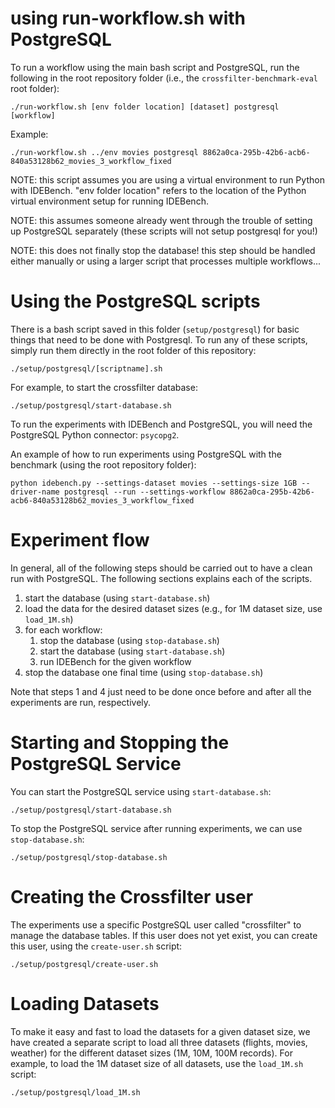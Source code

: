 # using run-workflow.sh with PostgreSQL
To run a workflow using the main bash script and PostgreSQL, run the following in the root repository folder (i.e., the `crossfilter-benchmark-eval` root folder):
```
./run-workflow.sh [env folder location] [dataset] postgresql [workflow]
```

Example:
```
./run-workflow.sh ../env movies postgresql 8862a0ca-295b-42b6-acb6-840a53128b62_movies_3_workflow_fixed
```

NOTE: this script assumes you are using a virtual environment to run Python with IDEBench. "env folder location" refers to the location of the Python virtual environment setup for running IDEBench.

NOTE: this assumes someone already went through the trouble of setting up PostgreSQL separately (these scripts will not setup postgresql for you!)

NOTE: this does not finally stop the database! this step should be handled either manually or using a larger script that processes multiple workflows...

# Using the PostgreSQL scripts
There is a bash script saved in this folder (`setup/postgresql`) for basic things that need to be done with Postgresql. To run any of these scripts, simply run them directly in the root folder of this repository:
```
./setup/postgresql/[scriptname].sh
```

For example, to start the crossfilter database:
```
./setup/postgresql/start-database.sh
```

To run the experiments with IDEBench and PostgreSQL, you will need the PostgreSQL Python connector: `psycopg2`.

An example of how to run experiments using PostgreSQL with the benchmark (using the root repository folder):
```
python idebench.py --settings-dataset movies --settings-size 1GB --driver-name postgresql --run --settings-workflow 8862a0ca-295b-42b6-acb6-840a53128b62_movies_3_workflow_fixed
```

# Experiment flow
In general, all of the following steps should be carried out to have a clean run with PostgreSQL. The following sections explains each of the scripts.
1. start the database (using `start-database.sh`)
2. load the data for the desired dataset sizes (e.g., for 1M dataset size, use `load_1M.sh`)
3. for each workflow:
    1. stop the database (using `stop-database.sh`)
    2. start the database (using `start-database.sh`)
    3. run IDEBench for the given workflow
4. stop the database one final time (using `stop-database.sh`)

Note that steps 1 and 4 just need to be done once before and after all the experiments are run, respectively.

# Starting and Stopping the PostgreSQL Service
You can start the PostgreSQL service using `start-database.sh`:
```
./setup/postgresql/start-database.sh
```

To stop the PostgreSQL service after running experiments, we can use `stop-database.sh`:
```
./setup/postgresql/stop-database.sh
```

# Creating the Crossfilter user
The experiments use a specific PostgreSQL user called "crossfilter" to manage the database tables. If this user does not yet exist, you can create this user, using the `create-user.sh` script:
```
./setup/postgresql/create-user.sh
```

# Loading Datasets
To make it easy and fast to load the datasets for a given dataset size, we have created a separate script to load all three datasets (flights, movies, weather) for the different dataset sizes (1M, 10M, 100M records). For example, to load the 1M dataset size of all datasets, use the `load_1M.sh` script:
```
./setup/postgresql/load_1M.sh
```
